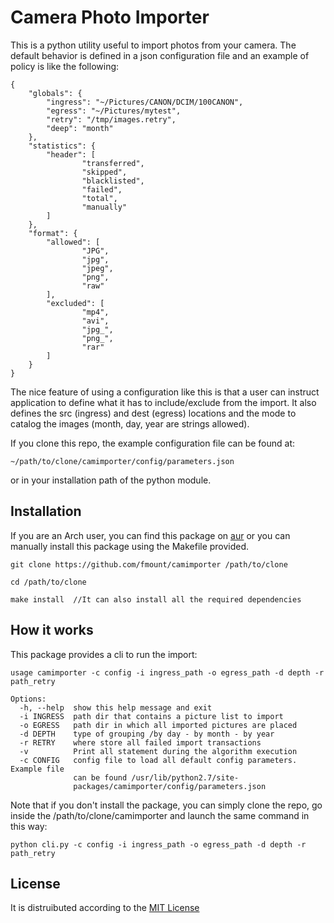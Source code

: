 Camera Photo Importer
=====================

This is a python utility useful to import photos from your camera.
The default behavior is defined in a json configuration file and an example
of policy is like the following:


	{
		"globals": {
			"ingress": "~/Pictures/CANON/DCIM/100CANON",
			"egress": "~/Pictures/mytest",
			"retry": "/tmp/images.retry",
			"deep": "month"
		},
		"statistics": {
			"header": [
					"transferred",
					"skipped",
					"blacklisted",
					"failed",
					"total",
					"manually"
			]
		},
		"format": {
			"allowed": [
					"JPG",
					"jpg",
					"jpeg",
					"png",
					"raw"
			],
			"excluded": [
					"mp4",
					"avi",
					"jpg_",
					"png_",
					"rar"
			]
		}
	}

The nice feature of using a configuration like this is that a user can instruct
application to define what it has to include/exclude from the import. It also defines
the src (ingress) and dest (egress) locations and the mode to catalog the images (month,
day, year are strings allowed).

If you clone this repo, the example configuration file can be found at:

	~/path/to/clone/camimporter/config/parameters.json

or in your installation path of the python module.

Installation
---

If you are an Arch user, you can find this package on [aur](https://aur.archlinux.org/packages/camimporter)
or you can manually install this package using the Makefile provided.

	git clone https://github.com/fmount/camimporter /path/to/clone

	cd /path/to/clone

	make install  //It can also install all the required dependencies


How it works
---

This package provides a cli to run the import:

    usage camimporter -c config -i ingress_path -o egress_path -d depth -r path_retry

    Options:
      -h, --help  show this help message and exit
      -i INGRESS  path dir that contains a picture list to import
      -o EGRESS   path dir in which all imported pictures are placed
      -d DEPTH    type of grouping /by day - by month - by year
      -r RETRY    where store all failed import transactions
      -v          Print all statement during the algorithm execution
      -c CONFIG   config file to load all default config parameters.  Example file
                  can be found /usr/lib/python2.7/site-
                  packages/camimporter/config/parameters.json


Note that if you don't install the package, you can simply clone the repo, go inside
the /path/to/clone/camimporter and launch the same command in this way:

	python cli.py -c config -i ingress_path -o egress_path -d depth -r path_retry


License
---
It is distruibuted according to the [MIT License](https://github.com/fmount/camimporter/blob/master/LICENSE)
